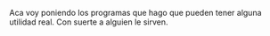 Aca voy poniendo los programas que hago que pueden tener alguna utilidad real.
Con suerte a alguien le sirven.


